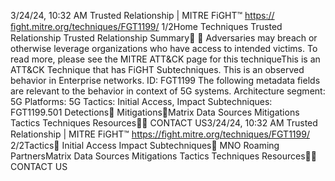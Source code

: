 3/24/24, 10:32 AM Trusted Relationship | MITRE FiGHT™
https://ﬁght.mitre.org/techniques/FGT1199/ 1/2Home Techniques Trusted Relationship
Trusted Relationship
Summary󰅂 󰅂
Adversaries may breach or otherwise leverage organizations
who have access to intended victims. To read more, please
see the MITRE ATT&CK page for this techniqueThis is an ATT&CK
Technique that has FiGHT
Subtechniques.
This is an observed behavior
in Enterprise networks.
ID: FGT1199
The following metadata
fields are relevant to the
behavior in context of 5G
systems.
Architecture segment: 5G
Platforms: 5G
Tactics: Initial Access,
Impact
Subtechniques:
FGT1199.501
Detections󰅀
Mitigations󰅀Matrix Data Sources Mitigations Tactics Techniques Resources󰍝󰇙
CONTACT US3/24/24, 10:32 AM Trusted Relationship | MITRE FiGHT™
https://ﬁght.mitre.org/techniques/FGT1199/ 2/2Tactics󰅀
Initial Access
Impact
Subtechniques󰅀
MNO Roaming PartnersMatrix Data Sources Mitigations Tactics Techniques Resources󰍝󰇙
CONTACT US